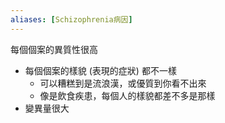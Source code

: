 ```yaml
---
aliases: [Schizophrenia病因]
---
```


每個個案的異質性很高
- 每個個案的樣貌 (表現的症狀) 都不一樣
	- 可以糟糕到是流浪漢，或優質到你看不出來
	- 像是飲食疾患，每個人的樣貌都差不多是那樣
- 變異量很大
#####